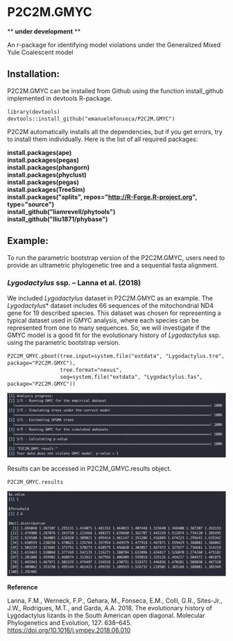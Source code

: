 # P2C2M.GMYC

\*\* **under development** \*\*

An r-package for identifying model violations under the Generalized Mixed Yule Coalescent model

## Installation:

P2C2M.GMYC can be installed from Github using the function install_github implemented in devtools R-package.

```{r}
library(devtools)
devtools::install_github("emanuelmfonseca/P2C2M.GMYC")
```

P2C2M automatically installs all the dependencies, but if you get errors, try to install them individually. Here is the list of all required packages:

**install.packages(ape)**  
**install.packages(pegas)**  
**install.packages(phangorn)**  
**install.packages(phyclust)**  
**install.packages(pegas)**  
**install.packages(TreeSim)**  
**install.packages("splits", repos="http://R-Forge.R-project.org", type="source")**  
**install\_github("liamrevell/phytools")**  
**install\_github("lliu1871/phybase")**  

## Example:

To run the parametric bootstrap version of the P2C2M.GMYC, users need to provide an ultrametric phylogenetic tree and a sequential fasta alignment.

### *Lygodactylus* ssp. – Lanna et al. (2018)

We included *Lygodactylus* dataset in P2C2M.GMYC as an example. The *Lygodactylus** dataset includes 66 sequences of the mitochondrial ND4 gene for 19 described species. This dataset was chosen for representing a typical dataset used in GMYC analysis, where each species can be represented from one to many sequences. So, we will investigate if the GMYC model is a good fit for the evolutionary history of *Lygodactylus* ssp. using the parametric bootstrap version.

```{r}
P2C2M_GMYC.pboot(tree.input=system.file("extdata", "Lygodactylus.tre", package="P2C2M.GMYC"),
                 tree.format="nexus",
                 seq=system.file("extdata", "Lygodactylus.fas", package="P2C2M.GMYC"))
```

![Figure1](images/P2C2M.GMYC.result_Lygodactylus.png)

Results can be accessed in P2C2M_GMYC.results object.

```{r}
P2C2M_GMYC.results
```

![Figure2](images/P2C2M.GMYC.result2_Lygodactylus.png)

**Reference**

 Lanna, F.M., Werneck, F.P., Gehara, M., Fonseca, E.M., Colli, G.R., Sites-Jr., J.W., Rodrigues, M.T., and Garda, A.A. 2018. The evolutionary history of Lygodactylus lizards in the South American open diagonal. Molecular Phylogenetics and Evolution, 127: 638–645.  https://doi.org/10.1016/j.ympev.2018.06.010








